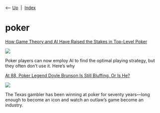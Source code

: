 <div class="nav">

⟵ [Up](index.html)  \|  [Index](index.html)

</div>

# poker

<div class="cards">

<div class="card">

<div class="card-title">

[How Game Theory and AI Have Raised the Stakes in Top-Level
Poker](https://www.scientificamerican.com/article/the-nash-equilibrium-is-the-optimal-poker-strategy-expert-players-dont-always-use-it)

</div>

<div class="card-image">

[![](https://static.scientificamerican.com/dam/m/5c5efef6f4d02ca0/original/GettyImages-2155907264web.jpg?w=1200)](https://www.scientificamerican.com/article/the-nash-equilibrium-is-the-optimal-poker-strategy-expert-players-dont-always-use-it)

</div>

Poker players can now employ AI to find the optimal playing strategy,
but they often don’t use it. Here’s why

</div>

<div class="card">

<div class="card-title">

[At 88, Poker Legend Doyle Brunson Is Still Bluffing. Or Is
He?](https://www.texasmonthly.com/arts-entertainment/doyle-brunson-poker-legend)

</div>

<div class="card-image">

[![](https://txmo-server.imgix.net/2022/06/Doyle-Brunson-Poker-Player-Video-Opening-Frame-scaled.jpg?auto=compress&crop=faces&fit=fit&h=1600&ixlib=php-3.0.0&q=45&w=2560&s=6c1eb068c42135a0209a1406347fe2ae)](https://www.texasmonthly.com/arts-entertainment/doyle-brunson-poker-legend)

</div>

The Texas gambler has been winning at poker for seventy years—long
enough to become an icon and watch an outlaw’s game become an industry.

</div>

</div>
